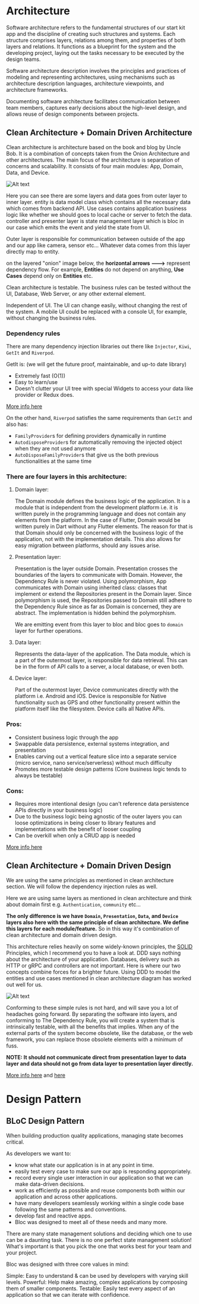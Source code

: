 # Architecture

Software architecture refers to the fundamental structures of our start kit app and the discipline of creating such structures and systems. Each structure comprises layers, relations among them, and properties of both layers and relations. It functions as a blueprint for the system and the developing project, laying out the tasks necessary to be executed by the design teams.

Software architecture description involves the principles and practices of modeling and representing architectures, using mechanisms such as architecture description languages, architecture viewpoints, and architecture frameworks.

Documenting software architecture facilitates communication between team members, captures early decisions about the high-level design, and allows reuse of design components between projects.

## Clean Architecture + Domain Driven Architecture

Clean architecture is architecture based on the book and blog by Uncle Bob. It is a combination of concepts taken from the Onion Architecture and other architectures. The main focus of the architecture is separation of concerns and scalability. It consists of four main modules: App, Domain, Data, and Device.

![Alt text](images/CleanArchitecture.jpg)

Here you can see there are some layers and data goes from outer layer to inner layer. entity is data model class which contains all the necessary data which comes from backend API.
Use cases contains application business logic like whether we should goes to local cache or server to fetch the data. controller and presenter layer is state management layer which is bloc in our case which emits the event and yield the state from UI.

Outer layer is responsible for communication between outside of the app and our app like camera, sensor etc... Whatever data comes from this layer directly map to entity.

on the layered "onion" image below, the **horizontal arrows --->** represent dependency flow. For example, **Entities** do not depend on anything, **Use Cases** depend only on **Entities** etc.

Clean architecture is testable. The business rules can be tested without the UI, Database, Web Server, or any other external element.

Independent of UI. The UI can change easily, without changing the rest of the system. A mobile UI could be replaced with a console UI, for example, without changing the business rules.

### Dependency rules

There are many dependency injection libraries out there like `Injector`, `Kiwi`, `GetIt` and `Riverpod`.

GetIt is: (we will get the future proof, maintainable, and up-to date library)

- Extremely fast (O(1))
- Easy to learn/use
- Doesn't clutter your UI tree with special Widgets to access your data like provider or Redux does.

[More info here](https://pub.dev/packages/get_it)

On the other hand, `Riverpod` satisfies the same requirements than `GetIt` and also has:

- `FamilyProvider`s for defining providers dynamically in runtime
- `AutodisposeProvider`s for automatically removing the injected object when they are not used anymore
- `AutoDisposeFamilyProvider`s that give us the both previous functionalities at the same time

### There are four layers in this architecture:

1. Domain layer:

   The Domain module defines the business logic of the application. It is a module that is independent from the development platform i.e. it is written purely in the programming language and does not contain any elements from the platform. In the case of Flutter, Domain would be written purely in Dart without any Flutter elements. The reason for that is that Domain should only be concerned with the business logic of the application, not with the implementation details. This also allows for easy migration between platforms, should any issues arise.

2. Presentation layer:

   Presentation is the layer outside Domain. Presentation crosses the boundaries of the layers to communicate with Domain. However, the Dependency Rule is never violated. Using polymorphism, App communicates with Domain using inherited class: classes that implement or extend the Repositories present in the Domain layer. Since polymorphism is used, the Repositories passed to Domain still adhere to the Dependency Rule since as far as Domain is concerned, they are abstract. The implementation is hidden behind the polymorphism.

   We are emitting event from this layer to bloc and bloc goes to `domain` layer for further operations.

3. Data layer:

   Represents the data-layer of the application. The Data module, which is a part of the outermost layer, is responsible for data retrieval. This can be in the form of API calls to a server, a local database, or even both.

4. Device layer:

   Part of the outermost layer, Device communicates directly with the platform i.e. Android and iOS. Device is responsible for Native functionality such as GPS and other functionality present within the platform itself like the filesystem. Device calls all Native APIs.

### Pros:

- Consistent business logic through the app
- Swappable data persistence, external systems integration, and presentation
- Enables carving out a vertical feature slice into a separate service (micro service, nano service/serverless) without much difficulty
- Promotes more testable design patterns (Core business logic tends to always be testable)

### Cons:

- Requires more intentional design (you can't reference data persistence APIs directly in your business logic)
- Due to the business logic being agnostic of the outer layers you can loose optimizations in being closer to library features and implementations with the benefit of looser coupling
- Can be overkill when only a CRUD app is needed

[More info here](https://pub.dev/packages/flutter_clean_architecture)

## Clean Architecture + Domain Driven Design

We are using the same principles as mentioned in clean architecture section. We will follow the dependency injection rules as well.

Here we are using same layers as mentioned in clean architecture and think about domain first e.g. `Authentication`, `community` etc...

**The only difference is we have `Domain`, `Presentation`, `Data`, and `Device` layers also here with the same principle of clean architecture. We define this layers for each module/feature.** So in this way it's combination of clean architecture and domain driven design.

This architecture relies heavily on some widely-known principles, the [SOLID](https://en.wikipedia.org/wiki/SOLID) Principles, which I recommend you to have a look at. DDD says nothing about the architecture of your application. Databases, delivery such as HTTP or gRPC and controllers are not important. Here is where our two concepts combine forces for a brighter future. Using DDD to model the entities and use cases mentioned in clean architecture diagram has worked out well for us.

![Alt text](images/agile-architecture-ddd-and-cqrs-62-638.jpg)

Conforming to these simple rules is not hard, and will save you a lot of headaches going forward. By separating the software into layers, and conforming to The Dependency Rule, you will create a system that is intrinsically testable, with all the benefits that implies. When any of the external parts of the system become obsolete, like the database, or the web framework, you can replace those obsolete elements with a minimum of fuss.

**NOTE: It should not communicate direct from presentation layer to data layer and data should not go from data layer to presentation layer directly.**

[More info here](https://mastanca.medium.com/clean-architecture-ddd-a-mixed-approach-773ab4623e14) and [here](https://blog.cleancoder.com/uncle-bob/2012/08/13/the-clean-architecture.html)

# Design Pattern

## BLoC Design Pattern

When building production quality applications, managing state becomes critical.

As developers we want to:

- know what state our application is in at any point in time.
- easily test every case to make sure our app is responding appropriately.
- record every single user interaction in our application so that we can make data-driven decisions.
- work as efficiently as possible and reuse components both within our application and across other applications.
- have many developers seamlessly working within a single code base following the same patterns and conventions.
- develop fast and reactive apps.
- Bloc was designed to meet all of these needs and many more.

There are many state management solutions and deciding which one to use can be a daunting task. There is no one perfect state management solution! What's important is that you pick the one that works best for your team and your project.

Bloc was designed with three core values in mind:

Simple: Easy to understand & can be used by developers with varying skill levels.
Powerful: Help make amazing, complex applications by composing them of smaller components.
Testable: Easily test every aspect of an application so that we can iterate with confidence.

